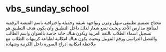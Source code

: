 # vbs_sunday_school
محتاج تصميم تطبيقى سهل ومرن وبواجهة شيقة وجميلة واحترافية باسم المنصة الرقمية لمناهج مدارس الأحد وبحيث تضع شعار لذلك داخل التطبيق وان يكون هدف التطبيق هو تسجيل اسماء الطلاب باللغة العربية ويكون هناك خانة خاصة بالعنوان واسم الطالب والفصل الدراسى ورقم الموبيل وبحيث يكون هناك امكانية لطباعة كرنيهات الطلاب مع ملاحظة امكانية ادراج الصورة داخل الكرنية وشهادة
